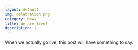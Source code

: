 ```yaml
---
layout: default
img: celebration.png
category: News
title: We are live!
description: |
---
```

When we actually go live, this post will have something to say.